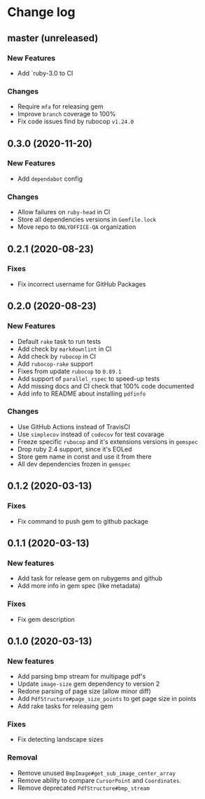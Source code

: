 # Change log

## master (unreleased)

### New Features

* Add `ruby-3.0 to CI

### Changes

* Require `mfa` for releasing gem
* Improve `branch` coverage to 100%
* Fix code issues find by rubocop `v1.24.0`

## 0.3.0 (2020-11-20)

### New Features

* Add `dependabot` config

### Changes

* Allow failures on `ruby-head` in CI
* Store all dependencies versions in `Gemfile.lock`
* Move repo to `ONLYOFFICE-QA` organization

## 0.2.1 (2020-08-23)

### Fixes

* Fix incorrect username for GitHub Packages

## 0.2.0 (2020-08-23)

### New Features

* Default `rake` task to run tests
* Add check by `markdownlint` in CI
* Add check by `rubocop` in CI
* Add `rubocop-rake` support
* Fixes from update `rubocop` to `0.89.1`
* Add support of `parallel_rspec` to speed-up tests
* Add missing docs and CI check that 100% code documented
* Add info to README about installing `pdfinfo`

### Changes

* Use GitHub Actions instead of TravisCI
* Use `simplecov` instead of `codecov` for test covarage
* Freeze specific `rubocop` and it's extensions versions in `gemspec`
* Drop ruby 2.4 support, since it's EOLed
* Store gem name in const and use it from there
* All dev dependencies frozen in `gemspec`

## 0.1.2 (2020-03-13)

### Fixes

* Fix command to push gem to github package

## 0.1.1 (2020-03-13)

### New features

* Add task for release gem on rubygems and github
* Add more info in gem spec (like metadata)

### Fixes

* Fix gem description

## 0.1.0 (2020-03-13)

### New features

* Add parsing bmp stream for multipage pdf's
* Update `image-size` gem dependency to version 2  
* Redone parsing of page size (allow minor diff)
* Add `PdfStructure#page_size_points` to get page size in points
* Add rake tasks for releasing gem

### Fixes

* Fix detecting landscape sizes

### Removal

* Remove unused `BmpImage#get_sub_image_center_array`
* Remove ability to compare `CursorPoint` and `Coordinates`.
* Remove deprecated `PdfStructure#bmp_stream`
